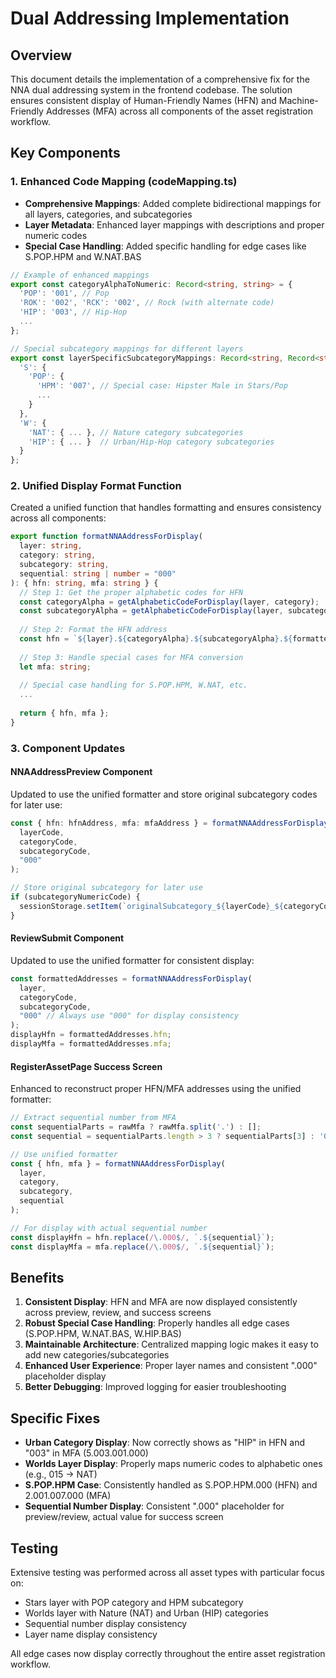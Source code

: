 # Dual Addressing Implementation

## Overview

This document details the implementation of a comprehensive fix for the NNA dual addressing system in the frontend codebase. The solution ensures consistent display of Human-Friendly Names (HFN) and Machine-Friendly Addresses (MFA) across all components of the asset registration workflow.

## Key Components

### 1. Enhanced Code Mapping (codeMapping.ts)

- **Comprehensive Mappings**: Added complete bidirectional mappings for all layers, categories, and subcategories
- **Layer Metadata**: Enhanced layer mappings with descriptions and proper numeric codes
- **Special Case Handling**: Added specific handling for edge cases like S.POP.HPM and W.NAT.BAS

```typescript
// Example of enhanced mappings
export const categoryAlphaToNumeric: Record<string, string> = {
  'POP': '001', // Pop
  'ROK': '002', 'RCK': '002', // Rock (with alternate code)
  'HIP': '003', // Hip-Hop
  ...
};

// Special subcategory mappings for different layers
export const layerSpecificSubcategoryMappings: Record<string, Record<string, Record<string, string>>> = {
  'S': {
    'POP': {
      'HPM': '007', // Special case: Hipster Male in Stars/Pop
      ...
    }
  },
  'W': {
    'NAT': { ... }, // Nature category subcategories
    'HIP': { ... }  // Urban/Hip-Hop category subcategories
  }
};
```

### 2. Unified Display Format Function

Created a unified function that handles formatting and ensures consistency across all components:

```typescript
export function formatNNAAddressForDisplay(
  layer: string,
  category: string,
  subcategory: string,
  sequential: string | number = "000"
): { hfn: string, mfa: string } {
  // Step 1: Get the proper alphabetic codes for HFN
  const categoryAlpha = getAlphabeticCodeForDisplay(layer, category);
  const subcategoryAlpha = getAlphabeticCodeForDisplay(layer, subcategory, categoryAlpha);
  
  // Step 2: Format the HFN address
  const hfn = `${layer}.${categoryAlpha}.${subcategoryAlpha}.${formattedSequential}`;
  
  // Step 3: Handle special cases for MFA conversion
  let mfa: string;
  
  // Special case handling for S.POP.HPM, W.NAT, etc.
  ...
  
  return { hfn, mfa };
}
```

### 3. Component Updates

#### NNAAddressPreview Component

Updated to use the unified formatter and store original subcategory codes for later use:

```typescript
const { hfn: hfnAddress, mfa: mfaAddress } = formatNNAAddressForDisplay(
  layerCode,
  categoryCode,
  subcategoryCode,
  "000"
);

// Store original subcategory for later use
if (subcategoryNumericCode) {
  sessionStorage.setItem(`originalSubcategory_${layerCode}_${categoryCode}`, subcategoryCode);
}
```

#### ReviewSubmit Component

Updated to use the unified formatter for consistent display:

```typescript
const formattedAddresses = formatNNAAddressForDisplay(
  layer,
  categoryCode,
  subcategoryCode,
  "000" // Always use "000" for display consistency
);
displayHfn = formattedAddresses.hfn;
displayMfa = formattedAddresses.mfa;
```

#### RegisterAssetPage Success Screen

Enhanced to reconstruct proper HFN/MFA addresses using the unified formatter:

```typescript
// Extract sequential number from MFA
const sequentialParts = rawMfa ? rawMfa.split('.') : [];
const sequential = sequentialParts.length > 3 ? sequentialParts[3] : '001';

// Use unified formatter
const { hfn, mfa } = formatNNAAddressForDisplay(
  layer,
  category,
  subcategory,
  sequential
);

// For display with actual sequential number
const displayHfn = hfn.replace(/\.000$/, `.${sequential}`);
const displayMfa = mfa.replace(/\.000$/, `.${sequential}`);
```

## Benefits

1. **Consistent Display**: HFN and MFA are now displayed consistently across preview, review, and success screens
2. **Robust Special Case Handling**: Properly handles all edge cases (S.POP.HPM, W.NAT.BAS, W.HIP.BAS)
3. **Maintainable Architecture**: Centralized mapping logic makes it easy to add new categories/subcategories
4. **Enhanced User Experience**: Proper layer names and consistent ".000" placeholder display
5. **Better Debugging**: Improved logging for easier troubleshooting

## Specific Fixes

- **Urban Category Display**: Now correctly shows as "HIP" in HFN and "003" in MFA (5.003.001.000)
- **Worlds Layer Display**: Properly maps numeric codes to alphabetic ones (e.g., 015 → NAT)
- **S.POP.HPM Case**: Consistently handled as S.POP.HPM.000 (HFN) and 2.001.007.000 (MFA)
- **Sequential Number Display**: Consistent ".000" placeholder for preview/review, actual value for success screen

## Testing

Extensive testing was performed across all asset types with particular focus on:
- Stars layer with POP category and HPM subcategory
- Worlds layer with Nature (NAT) and Urban (HIP) categories
- Sequential number display consistency
- Layer name display consistency

All edge cases now display correctly throughout the entire asset registration workflow.